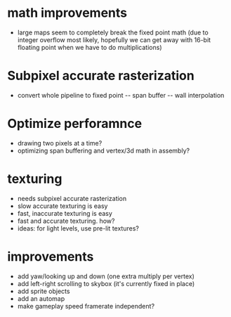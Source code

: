# math improvements
- large maps seem to completely break the fixed point math (due to integer overflow most likely, hopefully we can get away with 16-bit floating point when we have to do multiplications)


# Subpixel accurate rasterization
- convert whole pipeline to fixed point
-- span buffer
-- wall interpolation

# Optimize perforamnce
- drawing two pixels at a time?
- optimizing span buffering and vertex/3d math in assembly?

  
# texturing 
- needs subpixel accurate rasterization
- slow accurate texturing is easy
- fast, inaccurate texturing is easy
- fast and accurate texturing. how?
- ideas: for light levels, use pre-lit textures?

# improvements 
- add yaw/looking up and down (one extra multiply per vertex)
- add left-right scrolling to skybox (it's currently fixed in place) 
- add sprite objects
- add an automap
- make gameplay speed framerate independent?
